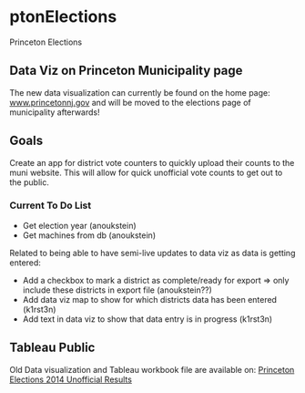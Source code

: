 # ptonElections
Princeton Elections

## Data Viz on Princeton Municipality page
The new data visualization can currently be found on the home page:
www.princetonnj.gov and will be moved to the elections page of municipality afterwards!

## Goals

Create an app for district vote counters to quickly upload their counts to the muni website. This will allow for quick unofficial vote counts to get out to the public.

### Current To Do List

* Get election year (anoukstein)
* Get machines from db (anoukstein)

Related to being able to have semi-live updates to data viz as data is getting entered:

* Add a checkbox to mark a district as complete/ready for export => only include these districts in export file (anoukstein??)
* Add data viz map to show for which districts data has been entered (k1rst3n)
* Add text in data viz to show that data entry is in progress (k1rst3n)

## Tableau Public

Old Data visualization and Tableau workbook file are available on:
[Princeton Elections 2014 Unofficial Results](https://public.tableau.com/profile/code.for.princeton#!/vizhome/PrincetonMunicipalityMaptest_0/PerPersonShadedMap)
